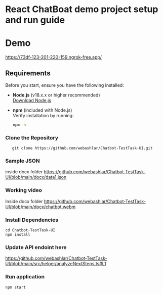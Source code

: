 # React ChatBoat demo project setup and run guide

# Demo

https://73df-123-201-220-159.ngrok-free.app/

## Requirements

Before you start, ensure you have the following installed:

- **Node.js** (v18.x.x or higher recommended)  
  [Download Node.js](https://nodejs.org/)
  
- **npm** (included with Node.js)  
  Verify installation by running:  
  ```bash
  npm -v
###  Clone the Repository

       git clone https://github.com/webashlar/Chatbot-TestTask-UI.git
       
### Sample JSON 
 inside docx folder
 https://github.com/webashlar/Chatbot-TestTask-UI/blob/main/docx/data1.json
 
### Working video 
Inside docx folder
https://github.com/webashlar/Chatbot-TestTask-UI/blob/main/docx/chatbot.webm
       
### Install Dependencies
    cd Chatbot-TestTask-UI
    npm install
    
### Update API endoint here
https://github.com/webashlar/Chatbot-TestTask-UI/blob/main/src/helper/analyzeNextSteps.ts#L1

### Run application
    npm start
